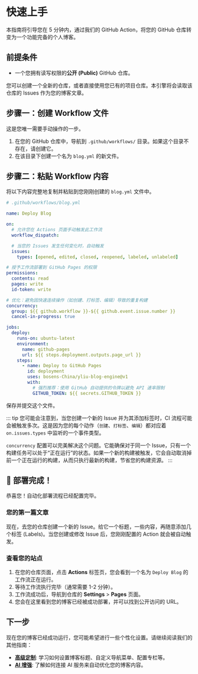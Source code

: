 # 快速上手

本指南将引导您在 5 分钟内，通过我们的 GitHub Action，将您的 GitHub 仓库转变为一个功能完备的个人博客。

## 前提条件

- 一个您拥有读写权限的**公开 (Public)** GitHub 仓库。

您可以创建一个全新的仓库，或者直接使用您已有的项目仓库。本引擎将会读取该仓库的 Issues 作为您的博客文章。

## 步骤一：创建 Workflow 文件

这是您唯一需要手动操作的一步。

1.  在您的 GitHub 仓库中，导航到 `.github/workflows/` 目录。如果这个目录不存在，请创建它。
2.  在该目录下创建一个名为 `blog.yml` 的新文件。

## 步骤二：粘贴 Workflow 内容

将以下内容完整地复制并粘贴到您刚刚创建的 `blog.yml` 文件中。

```yaml
# .github/workflows/blog.yml

name: Deploy Blog

on:
  # 允许您在 Actions 页面手动触发此工作流
  workflow_dispatch:

  # 当您的 Issues 发生任何变化时，自动触发
  issues:
    types: [opened, edited, closed, reopened, labeled, unlabeled]

# 授予工作流部署到 GitHub Pages 的权限
permissions:
  contents: read
  pages: write
  id-token: write

# 优化：避免因快速连续操作（如创建、打标签、编辑）导致的重复构建
concurrency:
  group: ${{ github.workflow }}-${{ github.event.issue.number }}
  cancel-in-progress: true

jobs:
  deploy:
    runs-on: ubuntu-latest
    environment:
      name: github-pages
      url: ${{ steps.deployment.outputs.page_url }}
    steps:
      - name: Deploy to GitHub Pages
        id: deployment
        uses: bosens-China/yliu-blog-engine@v1
        with:
          # 强烈推荐：使用 GitHub 自动提供的令牌以避免 API 速率限制
          GITHUB_TOKEN: ${{ secrets.GITHUB_TOKEN }}
```

保存并提交这个文件。

::: tip
您可能会注意到，当您创建一个新的 Issue 并为其添加标签时，CI 流程可能会被触发多次。这是因为您的每个动作（`创建`、`打标签`、`编辑`）都对应着 `on.issues.types` 中监听的一个事件类型。

`concurrency` 配置可以完美解决这个问题。它能确保对于同一个 Issue，只有一个构建任务可以处于“正在运行”的状态。如果一个新的构建被触发，它会自动取消掉前一个正在运行的构建，从而只执行最新的构建，节省您的构建资源。
:::

## 🎉 部署完成！

恭喜您！自动化部署流程已经配置完毕。

### 您的第一篇文章

现在，去您的仓库创建一个新的 Issue。给它一个标题，一些内容，再随意添加几个标签 (Labels)。当您创建或修改 Issue 后，您刚刚配置的 Action 就会被自动触发。

### 查看您的站点

1.  在您的仓库页面，点击 **Actions** 标签页，您会看到一个名为 `Deploy Blog` 的工作流正在运行。
2.  等待工作流执行完毕（通常需要 1-2 分钟）。
3.  工作流成功后，导航到仓库的 **Settings** > **Pages** 页面。
4.  您会在这里看到您的博客已经被成功部署，并可以找到公开访问的 URL。

## 下一步

现在您的博客已经成功运行，您可能希望进行一些个性化设置。请继续阅读我们的其他指南：

- **[高级定制](./customization.md)**: 学习如何设置博客标题、自定义导航菜单、配置专栏等。
- **[AI 增强](./ai-enhancement.md)**: 了解如何连接 AI 服务来自动优化您的博客内容。
